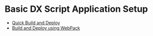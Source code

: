 # Basic DX Script Application Setup
- [Quick Build and Deploy](basic_nowebpack_setup.md)
- [Build and Deploy using WebPack](basic_webpack_setup.md)
